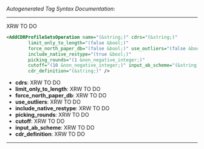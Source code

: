 <!-- THIS IS AN AUTOGENERATED FILE: Don't edit it directly, instead change the schema definition in the code itself. -->

_Autogenerated Tag Syntax Documentation:_

---
XRW TO DO

```xml
<AddCDRProfileSetsOperation name="(&string;)" cdrs="(&string;)"
        limit_only_to_length="(false &bool;)"
        force_north_paper_db="(false &bool;)" use_outliers="(false &bool;)"
        include_native_restype="(true &bool;)"
        picking_rounds="(1 &non_negative_integer;)"
        cutoff="(10 &non_negative_integer;)" input_ab_scheme="(&string;)"
        cdr_definition="(&string;)" />
```

-   **cdrs**: XRW TO DO
-   **limit_only_to_length**: XRW TO DO
-   **force_north_paper_db**: XRW TO DO
-   **use_outliers**: XRW TO DO
-   **include_native_restype**: XRW TO DO
-   **picking_rounds**: XRW TO DO
-   **cutoff**: XRW TO DO
-   **input_ab_scheme**: XRW TO DO
-   **cdr_definition**: XRW TO DO

---
